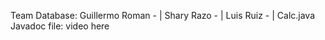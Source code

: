 Team Database: Guillermo Roman - | Shary Razo -  | Luis Ruiz - |
Calc.java Javadoc file:
video here
